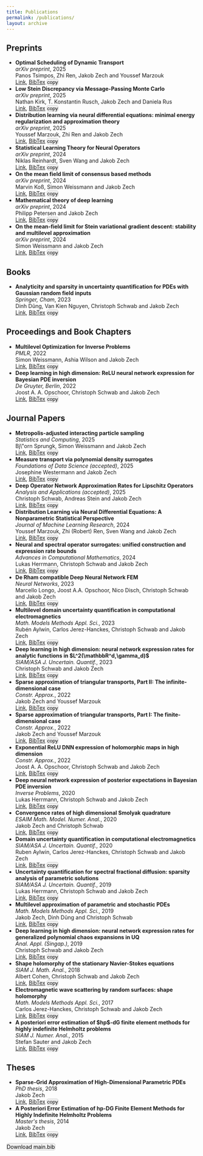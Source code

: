 ```yaml
---
title: Publications
permalink: /publications/
layout: archive
---
```


<script type="text/javascript" async
  src="https://cdnjs.cloudflare.com/ajax/libs/mathjax/2.7.7/MathJax.js?config=TeX-MML-AM_CHTML">
</script>

<script>
function copyToClipboard(text) {
    navigator.clipboard.writeText(text).then(function() {
        alert('BibTeX entry copied to clipboard!');
    }, function(err) {
        console.error('Could not copy text: ', err);
    });
}
</script>


<h2>Preprints</h2>
<ul class="my-publication-list">
<li><b>Optimal Scheduling of Dynamic Transport</b><br />
<i>arXiv preprint</i>, 2025<br>
Panos Tsimpos, Zhi Ren, Jakob Zech and Youssef Marzouk<br>
<a href="https://arxiv.org/abs/2504.14425">Link</a>, <a href="/publications/Tsimpos2025Optimal.html">BibTex</a> <button onclick='copyToClipboard("@misc{Tsimpos2025Optimal,\n    Author = {Tsimpos, Panos and Ren, Zhi and Zech, Jakob and Marzouk, Youssef},\n    Title = {Optimal Scheduling of Dynamic Transport},\n    Year = {2025},\n    Journal = {arXiv preprint},\n    Url = {https://arxiv.org/abs/2504.14425}\n}\n")' style='padding:0px; background-color:#f0f0f0;border:1px solid #ccc;cursor:pointer;border-radius:5px;'>copy</button></li>
<li><b>Low Stein Discrepancy via Message-Passing Monte Carlo</b><br />
<i>arXiv preprint</i>, 2025<br>
Nathan Kirk, T. Konstantin Rusch, Jakob Zech and Daniela Rus<br>
<a href="https://arxiv.org/abs/2503.21103">Link</a>, <a href="/publications/Kirk2025Stein.html">BibTex</a> <button onclick='copyToClipboard("@misc{Kirk2025Stein,\n    Author = {Kirk, Nathan and Rusch, T. Konstantin and Zech, Jakob and Rus, Daniela},\n    Title = {Low Stein Discrepancy via Message-Passing Monte Carlo},\n    Year = {2025},\n    Journal = {arXiv preprint},\n    Url = {https://arxiv.org/abs/2503.21103}\n}\n")' style='padding:0px; background-color:#f0f0f0;border:1px solid #ccc;cursor:pointer;border-radius:5px;'>copy</button></li>
<li><b>Distribution learning via neural differential equations: minimal energy regularization and approximation theory</b><br />
<i>arXiv preprint</i>, 2025<br>
Youssef Marzouk, Zhi Ren and Jakob Zech<br>
<a href="https://arxiv.org/abs/2502.03795">Link</a>, <a href="/publications/Marzouk2025Node.html">BibTex</a> <button onclick='copyToClipboard("@misc{Marzouk2025Node,\n    Author = {Marzouk, Youssef and Ren, Zhi and Zech, Jakob},\n    Title = {Distribution learning via neural differential equations: minimal energy regularization and approximation theory},\n    Year = {2025},\n    Journal = {arXiv preprint},\n    Url = {https://arxiv.org/abs/2502.03795}\n}\n")' style='padding:0px; background-color:#f0f0f0;border:1px solid #ccc;cursor:pointer;border-radius:5px;'>copy</button></li>
<li><b>Statistical Learning Theory for Neural Operators</b><br />
<i>arXiv preprint</i>, 2024<br>
Niklas Reinhardt, Sven Wang and Jakob Zech<br>
<a href="https://arxiv.org/abs/2412.17582">Link</a>, <a href="/publications/Reinhardt2024Operator.html">BibTex</a> <button onclick='copyToClipboard("@misc{Reinhardt2024Operator,\n    Author = {Reinhardt, Niklas and Wang, Sven and Zech, Jakob},\n    Title = {Statistical Learning Theory for Neural Operators},\n    Year = {2024},\n    Journal = {arXiv preprint},\n    Url = {https://arxiv.org/abs/2412.17582}\n}\n")' style='padding:0px; background-color:#f0f0f0;border:1px solid #ccc;cursor:pointer;border-radius:5px;'>copy</button></li>
<li><b>On the mean field limit of consensus based methods</b><br />
<i>arXiv preprint</i>, 2024<br>
Marvin Koß, Simon Weissmann and Jakob Zech<br>
<a href="https://arxiv.org/abs/2409.03518">Link</a>, <a href="/publications/Koss2024Consensus.html">BibTex</a> <button onclick='copyToClipboard("@misc{Koss2024Consensus,\n    Author = {Koß, Marvin and Weissmann, Simon and Zech, Jakob},\n    Title = {On the mean field limit of consensus based methods},\n    Year = {2024},\n    Journal = {arXiv preprint},\n    Url = {https://arxiv.org/abs/2409.03518}\n}\n")' style='padding:0px; background-color:#f0f0f0;border:1px solid #ccc;cursor:pointer;border-radius:5px;'>copy</button></li>
<li><b>Mathematical theory of deep learning</b><br />
<i>arXiv preprint</i>, 2024<br>
Philipp Petersen and Jakob Zech<br>
<a href="https://arxiv.org/abs/2407.18384">Link</a>, <a href="/publications/Petersen2024Deep.html">BibTex</a> <button onclick='copyToClipboard("@misc{Petersen2024Deep,\n    Author = {Petersen, Philipp and Zech, Jakob},\n    Title = {Mathematical theory of deep learning},\n    Year = {2024},\n    Journal = {arXiv preprint},\n    Url = {https://arxiv.org/abs/2407.18384}\n}\n")' style='padding:0px; background-color:#f0f0f0;border:1px solid #ccc;cursor:pointer;border-radius:5px;'>copy</button></li>
<li><b>On the mean-field limit for Stein variational gradient descent: stability and multilevel approximation</b><br />
<i>arXiv preprint</i>, 2024<br>
Simon Weissmann and Jakob Zech<br>
<a href="https://arxiv.org/abs/2402.01320">Link</a>, <a href="/publications/Weissmann2024Stein.html">BibTex</a> <button onclick='copyToClipboard("@article{Weissmann2024Stein,\n    Author = {Weissmann, Simon and Zech, Jakob},\n    Title = {On the mean-field limit for Stein variational gradient descent: stability and multilevel approximation},\n    Year = {2024},\n    Journal = {arXiv preprint},\n    Url = {https://arxiv.org/abs/2402.01320}\n}\n")' style='padding:0px; background-color:#f0f0f0;border:1px solid #ccc;cursor:pointer;border-radius:5px;'>copy</button></li>
</ul>

<h2>Books</h2>
<ul class="my-publication-list">
<li><b>Analyticity and sparsity in uncertainty quantification for PDEs with Gaussian random field inputs</b><br />
<i>Springer, Cham</i>, 2023<br>
Dinh Dũng, Van Kien Nguyen, Christoph Schwab and Jakob Zech<br>
<a href="https://doi.org/10.1007/978-3-031-38384-7">Link</a>, <a href="/publications/Dung2023Gaussian.html">BibTex</a> <button onclick='copyToClipboard("@book{Dung2023Gaussian,\n    AUTHOR = {D\\textasciitilde {u}ng, Dinh and Nguyen, Van Kien and Schwab, Christoph and Zech, Jakob},\n    TITLE = {Analyticity and sparsity in uncertainty quantification for {PDE}s with {G}aussian random field inputs},\n    SERIES = {Lecture Notes in Mathematics},\n    VOLUME = {2334},\n    PUBLISHER = {Springer, Cham},\n    YEAR = {2023},\n    PAGES = {xv+205},\n    ISBN = {978-3-031-38383-0; 978-3-031-38384-7},\n    MRCLASS = {65C20 (35B30 35J15 35J47 65D40 65N21)},\n    MRNUMBER = {4689622},\n    DOI = {10.1007/978-3-031-38384-7},\n    URL = {https://doi.org/10.1007/978-3-031-38384-7}\n}\n")' style='padding:0px; background-color:#f0f0f0;border:1px solid #ccc;cursor:pointer;border-radius:5px;'>copy</button></li>
</ul>

<h2>Proceedings and Book Chapters</h2>
<ul class="my-publication-list">
<li><b>Multilevel Optimization for Inverse Problems</b><br />
<i>PMLR</i>, 2022<br>
Simon Weissmann, Ashia Wilson and Jakob Zech<br>
<a href="https://proceedings.mlr.press/v178/weissmann22a.html">Link</a>, <a href="/publications/Weissmann2022Optimization.html">BibTex</a> <button onclick='copyToClipboard("@InProceedings{Weissmann2022Optimization,\n    author = {Weissmann, Simon and Wilson, Ashia and Zech, Jakob},\n    editor = {Loh, Po-Ling and Raginsky, Maxim},\n    title = {Multilevel Optimization for Inverse Problems},\n    booktitle = {Proceedings of Thirty Fifth Conference on Learning Theory},\n    pages = {5489--5524},\n    year = {2022},\n    volume = {178},\n    series = {Proceedings of Machine Learning Research},\n    month = {02--05 Jul},\n    publisher = {PMLR},\n    pdf = {https://proceedings.mlr.press/v178/weissmann22a/weissmann22a.pdf},\n    url = {https://proceedings.mlr.press/v178/weissmann22a.html}\n}\n")' style='padding:0px; background-color:#f0f0f0;border:1px solid #ccc;cursor:pointer;border-radius:5px;'>copy</button></li>
<li><b>Deep learning in high dimension: ReLU neural network expression for Bayesian PDE inversion</b><br />
<i>De Gruyter, Berlin</i>, 2022<br>
Joost A. A. Opschoor, Christoph Schwab and Jakob Zech<br>
<a href="https://doi.org/10.1515/9783110695984-015">Link</a>, <a href="/publications/Opschoor2022Bayesian.html">BibTex</a> <button onclick='copyToClipboard("@incollection{Opschoor2022Bayesian,\n    AUTHOR = {Opschoor, Joost A. A. and Schwab, Christoph and Zech, Jakob},\n    TITLE = {Deep learning in high dimension: {R}e{LU} neural network expression for {B}ayesian {PDE} inversion},\n    BOOKTITLE = {Optimization and control for partial differential equations---uncertainty quantification, open and closed-loop control, and shape optimization},\n    SERIES = {Radon Ser. Comput. Appl. Math.},\n    VOLUME = {29},\n    PAGES = {419--462},\n    PUBLISHER = {De Gruyter, Berlin},\n    YEAR = {2022},\n    ISBN = {978-3-11-069596-0; 978-3-11-069598-4; 978-3-11-069600-4},\n    MRCLASS = {68T07 (35R30 62F15 62M45 65N21)},\n    MRNUMBER = {4409717},\n    DOI = {10.1515/9783110695984-015},\n    URL = {https://doi.org/10.1515/9783110695984-015}\n}\n")' style='padding:0px; background-color:#f0f0f0;border:1px solid #ccc;cursor:pointer;border-radius:5px;'>copy</button></li>
</ul>

<h2>Journal Papers</h2>
<ul class="my-publication-list">
<li><b>Metropolis-adjusted interacting particle sampling</b><br />
<i>Statistics and Computing</i>, 2025<br>
Bj\&quot;orn Sprungk, Simon Weissmann and Jakob Zech<br>
<a href="https://doi.org/10.1007/s11222-025-10595-w">Link</a>, <a href="/publications/Sprungk2025Particle.html">BibTex</a> <button onclick='copyToClipboard("@article{Sprungk2025Particle,\n    author = {Sprungk, Bj{\&quot;o}rn and Weissmann, Simon and Zech, Jakob},\n    title = {Metropolis-adjusted interacting particle sampling},\n    journal = {Statistics and Computing},\n    year = {2025},\n    month = {Mar},\n    day = {11},\n    volume = {35},\n    number = {3},\n    pages = {64},\n    issn = {1573-1375},\n    doi = {10.1007/s11222-025-10595-w},\n    url = {https://doi.org/10.1007/s11222-025-10595-w}\n}\n")' style='padding:0px; background-color:#f0f0f0;border:1px solid #ccc;cursor:pointer;border-radius:5px;'>copy</button></li>
<li><b>Measure transport via polynomial density surrogates</b><br />
<i>Foundations of Data Science (accepted)</i>, 2025<br>
Josephine Westermann and Jakob Zech<br>
<a href="https://arxiv.org/abs/2311.04172">Link</a>, <a href="/publications/Westermann2025Transport.html">BibTex</a> <button onclick='copyToClipboard("@article{Westermann2025Transport,\n    Author = {Westermann, Josephine and Zech, Jakob},\n    Title = {Measure transport via polynomial density surrogates},\n    Year = {2025},\n    Journal = {Foundations of Data Science (accepted)},\n    Url = {https://arxiv.org/abs/2311.04172}\n}\n")' style='padding:0px; background-color:#f0f0f0;border:1px solid #ccc;cursor:pointer;border-radius:5px;'>copy</button></li>
<li><b>Deep Operator Network Approximation Rates for Lipschitz Operators</b><br />
<i>Analysis and Applications (accepted)</i>, 2025<br>
Christoph Schwab, Andreas Stein and Jakob Zech<br>
<a href="https://arxiv.org/abs/2307.09835">Link</a>, <a href="/publications/Schwab2025Lipschitz.html">BibTex</a> <button onclick='copyToClipboard("@article{Schwab2025Lipschitz,\n    Author = {Schwab, Christoph and Stein, Andreas and Zech, Jakob},\n    Title = {Deep Operator Network Approximation Rates for Lipschitz Operators},\n    Year = {2025},\n    Journal = {Analysis and Applications (accepted)},\n    Url = {https://arxiv.org/abs/2307.09835}\n}\n")' style='padding:0px; background-color:#f0f0f0;border:1px solid #ccc;cursor:pointer;border-radius:5px;'>copy</button></li>
<li><b>Distribution Learning via Neural Differential Equations: A Nonparametric Statistical Perspective</b><br />
<i>Journal of Machine Learning Research</i>, 2024<br>
Youssef Marzouk, Zhi (Robert) Ren, Sven Wang and Jakob Zech<br>
<a href="http://jmlr.org/papers/v25/23-1280.html">Link</a>, <a href="/publications/Marzouk2023Distribution.html">BibTex</a> <button onclick='copyToClipboard("@article{Marzouk2023Distribution,\n    author = {Marzouk, Youssef and Ren, Zhi (Robert) and Wang, Sven and Zech, Jakob},\n    title = {Distribution Learning via Neural Differential Equations: A Nonparametric Statistical Perspective},\n    journal = {Journal of Machine Learning Research},\n    year = {2024},\n    volume = {25},\n    number = {232},\n    pages = {1--61},\n    url = {http://jmlr.org/papers/v25/23-1280.html}\n}\n")' style='padding:0px; background-color:#f0f0f0;border:1px solid #ccc;cursor:pointer;border-radius:5px;'>copy</button></li>
<li><b>Neural and spectral operator surrogates: unified construction and expression rate bounds</b><br />
<i>Advances in Computational Mathematics</i>, 2024<br>
Lukas Herrmann, Christoph Schwab and Jakob Zech<br>
<a href="https://doi.org/10.1007/s10444-024-10171-2">Link</a>, <a href="/publications/Herrmann2024Operator.html">BibTex</a> <button onclick='copyToClipboard("@Article{Herrmann2024Operator,\n    author = {Herrmann, Lukas and Schwab, Christoph and Zech, Jakob},\n    title = {Neural and spectral operator surrogates: unified construction and expression rate bounds},\n    journal = {Advances in Computational Mathematics},\n    year = {2024},\n    month = {Jul},\n    day = {15},\n    volume = {50},\n    number = {4},\n    pages = {72},\n    issn = {1572-9044},\n    doi = {10.1007/s10444-024-10171-2},\n    url = {https://doi.org/10.1007/s10444-024-10171-2}\n}\n")' style='padding:0px; background-color:#f0f0f0;border:1px solid #ccc;cursor:pointer;border-radius:5px;'>copy</button></li>
<li><b>De Rham compatible Deep Neural Network FEM</b><br />
<i>Neural Networks</i>, 2023<br>
Marcello Longo, Joost A.A. Opschoor, Nico Disch, Christoph Schwab and Jakob Zech<br>
<a href="https://www.sciencedirect.com/science/article/pii/S0893608023003088">Link</a>, <a href="/publications/Longo2023DeRham.html">BibTex</a> <button onclick='copyToClipboard("@article{Longo2023DeRham,\n    author = {Longo, Marcello and Opschoor, Joost A.A. and Disch, Nico and Schwab, Christoph and Zech, Jakob},\n    title = {De Rham compatible Deep Neural Network FEM},\n    journal = {Neural Networks},\n    volume = {165},\n    pages = {721-739},\n    year = {2023},\n    issn = {0893-6080},\n    doi = {https://doi.org/10.1016/j.neunet.2023.06.008},\n    url = {https://www.sciencedirect.com/science/article/pii/S0893608023003088},\n    keywords = {De Rham complex, Finite Elements, Lavrentiev gap, Neural networks, PINNs}\n}\n")' style='padding:0px; background-color:#f0f0f0;border:1px solid #ccc;cursor:pointer;border-radius:5px;'>copy</button></li>
<li><b>Multilevel domain uncertainty quantification in computational electromagnetics</b><br />
<i>Math. Models Methods Appl. Sci.</i>, 2023<br>
Rubén Aylwin, Carlos Jerez-Hanckes, Christoph Schwab and Jakob Zech<br>
<a href="https://doi.org/10.1142/S0218202523500264">Link</a>, <a href="/publications/Aylwin2023Maxwell.html">BibTex</a> <button onclick='copyToClipboard("@article{Aylwin2023Maxwell,\n    AUTHOR = {Aylwin, Rub\&#39;{e}n and Jerez-Hanckes, Carlos and Schwab, Christoph and Zech, Jakob},\n    TITLE = {Multilevel domain uncertainty quantification in computational electromagnetics},\n    JOURNAL = {Math. Models Methods Appl. Sci.},\n    FJOURNAL = {Mathematical Models and Methods in Applied Sciences},\n    VOLUME = {33},\n    YEAR = {2023},\n    NUMBER = {4},\n    PAGES = {877--921},\n    ISSN = {0218-2025,1793-6314},\n    MRCLASS = {35A20 (32D05 35B30 35Q61)},\n    MRNUMBER = {4590315},\n    DOI = {10.1142/S0218202523500264},\n    URL = {https://doi.org/10.1142/S0218202523500264}\n}\n")' style='padding:0px; background-color:#f0f0f0;border:1px solid #ccc;cursor:pointer;border-radius:5px;'>copy</button></li>
<li><b>Deep learning in high dimension: neural network expression rates for analytic functions in $L^2(\mathbbR^d,\gamma_d)$</b><br />
<i>SIAM/ASA J. Uncertain. Quantif.</i>, 2023<br>
Christoph Schwab and Jakob Zech<br>
<a href="https://doi.org/10.1137/21M1462738">Link</a>, <a href="/publications/Schwab2023Deep.html">BibTex</a> <button onclick='copyToClipboard("@article{Schwab2023Deep,\n    AUTHOR = {Schwab, Christoph and Zech, Jakob},\n    TITLE = {Deep learning in high dimension: neural network expression rates for analytic functions in {$L^2(\mathbb{R}^d,\gamma\_d)$}},\n    JOURNAL = {SIAM/ASA J. Uncertain. Quantif.},\n    FJOURNAL = {SIAM/ASA Journal on Uncertainty Quantification},\n    VOLUME = {11},\n    YEAR = {2023},\n    NUMBER = {1},\n    PAGES = {199--234},\n    ISSN = {2166-2525},\n    MRCLASS = {41A63 (33C45 41A46 68T07)},\n    MRNUMBER = {4555161},\n    MRREVIEWER = {Bao\ Huai\ Sheng},\n    DOI = {10.1137/21M1462738},\n    URL = {https://doi.org/10.1137/21M1462738}\n}\n")' style='padding:0px; background-color:#f0f0f0;border:1px solid #ccc;cursor:pointer;border-radius:5px;'>copy</button></li>
<li><b>Sparse approximation of triangular transports, Part II: The infinite-dimensional case</b><br />
<i>Constr. Approx.</i>, 2022<br>
Jakob Zech and Youssef Marzouk<br>
<a href="https://doi.org/10.1007/s00365-022-09570-9">Link</a>, <a href="/publications/Zech2022Transport2.html">BibTex</a> <button onclick='copyToClipboard("@article{Zech2022Transport2,\n    AUTHOR = {Zech, Jakob and Marzouk, Youssef},\n    TITLE = {Sparse approximation of triangular transports, {P}art {II}: {T}he infinite-dimensional case},\n    JOURNAL = {Constr. Approx.},\n    FJOURNAL = {Constructive Approximation. An International Journal for Approximations and Expansions},\n    VOLUME = {55},\n    YEAR = {2022},\n    NUMBER = {3},\n    PAGES = {987--1036},\n    ISSN = {0176-4276,1432-0940},\n    MRCLASS = {62D05 (41A10 41A25 41A46)},\n    MRNUMBER = {4434029},\n    DOI = {10.1007/s00365-022-09570-9},\n    URL = {https://doi.org/10.1007/s00365-022-09570-9}\n}\n")' style='padding:0px; background-color:#f0f0f0;border:1px solid #ccc;cursor:pointer;border-radius:5px;'>copy</button></li>
<li><b>Sparse approximation of triangular transports, Part I: The finite-dimensional case</b><br />
<i>Constr. Approx.</i>, 2022<br>
Jakob Zech and Youssef Marzouk<br>
<a href="https://doi.org/10.1007/s00365-022-09569-2">Link</a>, <a href="/publications/Zech2022Transport1.html">BibTex</a> <button onclick='copyToClipboard("@article{Zech2022Transport1,\n    AUTHOR = {Zech, Jakob and Marzouk, Youssef},\n    TITLE = {Sparse approximation of triangular transports, {P}art {I}: {T}he finite-dimensional case},\n    JOURNAL = {Constr. Approx.},\n    FJOURNAL = {Constructive Approximation. An International Journal for Approximations and Expansions},\n    VOLUME = {55},\n    YEAR = {2022},\n    NUMBER = {3},\n    PAGES = {919--986},\n    ISSN = {0176-4276,1432-0940},\n    MRCLASS = {49Q22 (32D05 41A10 41A25 41A46 62D99 65D15)},\n    MRNUMBER = {4434028},\n    MRREVIEWER = {Jos\&#39;{e}\ Alberto\ Iglesias Mart\&#39;{\i}nez},\n    DOI = {10.1007/s00365-022-09569-2},\n    URL = {https://doi.org/10.1007/s00365-022-09569-2}\n}\n")' style='padding:0px; background-color:#f0f0f0;border:1px solid #ccc;cursor:pointer;border-radius:5px;'>copy</button></li>
<li><b>Exponential ReLU DNN expression of holomorphic maps in high dimension</b><br />
<i>Constr. Approx.</i>, 2022<br>
Joost A. A. Opschoor, Christoph Schwab and Jakob Zech<br>
<a href="https://doi.org/10.1007/s00365-021-09542-5">Link</a>, <a href="/publications/Opschoor2022Holomorphic.html">BibTex</a> <button onclick='copyToClipboard("@article{Opschoor2022Holomorphic,\n    AUTHOR = {Opschoor, Joost A. A. and Schwab, Christoph and Zech, Jakob},\n    TITLE = {Exponential {R}e{LU} {DNN} expression of holomorphic maps in high dimension},\n    JOURNAL = {Constr. Approx.},\n    FJOURNAL = {Constructive Approximation. An International Journal for Approximations and Expansions},\n    VOLUME = {55},\n    YEAR = {2022},\n    NUMBER = {1},\n    PAGES = {537--582},\n    ISSN = {0176-4276},\n    MRCLASS = {41A46 (41A63 68T07)},\n    MRNUMBER = {4376568},\n    MRREVIEWER = {Agnieszka Lisowska},\n    DOI = {10.1007/s00365-021-09542-5},\n    URL = {https://doi.org/10.1007/s00365-021-09542-5}\n}\n")' style='padding:0px; background-color:#f0f0f0;border:1px solid #ccc;cursor:pointer;border-radius:5px;'>copy</button></li>
<li><b>Deep neural network expression of posterior expectations in Bayesian PDE inversion</b><br />
<i>Inverse Problems</i>, 2020<br>
Lukas Herrmann, Christoph Schwab and Jakob Zech<br>
<a href="https://doi.org/10.1088/1361-6420/abaf64">Link</a>, <a href="/publications/Herrmann2020Bayesian.html">BibTex</a> <button onclick='copyToClipboard("@article{Herrmann2020Bayesian,\n    AUTHOR = {Herrmann, Lukas and Schwab, Christoph and Zech, Jakob},\n    TITLE = {Deep neural network expression of posterior expectations in {B}ayesian {PDE} inversion},\n    JOURNAL = {Inverse Problems},\n    FJOURNAL = {Inverse Problems. An International Journal on the Theory and Practice of Inverse Problems, Inverse Methods and Computerized Inversion of Data},\n    VOLUME = {36},\n    YEAR = {2020},\n    NUMBER = {12},\n    PAGES = {125011, 32},\n    ISSN = {0266-5611,1361-6420},\n    MRCLASS = {62F15 (65J22)},\n    MRNUMBER = {4186180},\n    DOI = {10.1088/1361-6420/abaf64},\n    URL = {https://doi.org/10.1088/1361-6420/abaf64}\n}\n")' style='padding:0px; background-color:#f0f0f0;border:1px solid #ccc;cursor:pointer;border-radius:5px;'>copy</button></li>
<li><b>Convergence rates of high dimensional Smolyak quadrature</b><br />
<i>ESAIM Math. Model. Numer. Anal.</i>, 2020<br>
Jakob Zech and Christoph Schwab<br>
<a href="https://doi.org/10.1051/m2an/2020003">Link</a>, <a href="/publications/Zech2020Smolyak.html">BibTex</a> <button onclick='copyToClipboard("@article{Zech2020Smolyak,\n    AUTHOR = {Zech, Jakob and Schwab, Christoph},\n    TITLE = {Convergence rates of high dimensional {S}molyak quadrature},\n    JOURNAL = {ESAIM Math. Model. Numer. Anal.},\n    FJOURNAL = {ESAIM. Mathematical Modelling and Numerical Analysis},\n    VOLUME = {54},\n    YEAR = {2020},\n    NUMBER = {4},\n    PAGES = {1259--1307},\n    ISSN = {2822-7840,2804-7214},\n    MRCLASS = {65D30},\n    MRNUMBER = {4113052},\n    MRREVIEWER = {Alexandru\ Ioan\ Mitrea},\n    DOI = {10.1051/m2an/2020003},\n    URL = {https://doi.org/10.1051/m2an/2020003}\n}\n")' style='padding:0px; background-color:#f0f0f0;border:1px solid #ccc;cursor:pointer;border-radius:5px;'>copy</button></li>
<li><b>Domain uncertainty quantification in computational electromagnetics</b><br />
<i>SIAM/ASA J. Uncertain. Quantif.</i>, 2020<br>
Ruben Aylwin, Carlos Jerez-Hanckes, Christoph Schwab and Jakob Zech<br>
<a href="https://doi.org/10.1137/19M1239374">Link</a>, <a href="/publications/Aylwin2020Maxwell.html">BibTex</a> <button onclick='copyToClipboard("@article{Aylwin2020Maxwell,\n    AUTHOR = {Aylwin, Ruben and Jerez-Hanckes, Carlos and Schwab, Christoph and Zech, Jakob},\n    TITLE = {Domain uncertainty quantification in computational electromagnetics},\n    JOURNAL = {SIAM/ASA J. Uncertain. Quantif.},\n    FJOURNAL = {SIAM/ASA Journal on Uncertainty Quantification},\n    VOLUME = {8},\n    YEAR = {2020},\n    NUMBER = {1},\n    PAGES = {301--341},\n    ISSN = {2166-2525},\n    MRCLASS = {65C05 (62F15 65N30 78A25)},\n    MRNUMBER = {4065644},\n    MRREVIEWER = {Charles-Edouard\ Br\&#39;{e}hier},\n    DOI = {10.1137/19M1239374},\n    URL = {https://doi.org/10.1137/19M1239374}\n}\n")' style='padding:0px; background-color:#f0f0f0;border:1px solid #ccc;cursor:pointer;border-radius:5px;'>copy</button></li>
<li><b>Uncertainty quantification for spectral fractional diffusion: sparsity analysis of parametric solutions</b><br />
<i>SIAM/ASA J. Uncertain. Quantif.</i>, 2019<br>
Lukas Herrmann, Christoph Schwab and Jakob Zech<br>
<a href="https://doi.org/10.1137/18M1176063">Link</a>, <a href="/publications/Herrmann2019Fractional.html">BibTex</a> <button onclick='copyToClipboard("@article{Herrmann2019Fractional,\n    AUTHOR = {Herrmann, Lukas and Schwab, Christoph and Zech, Jakob},\n    TITLE = {Uncertainty quantification for spectral fractional diffusion: sparsity analysis of parametric solutions},\n    JOURNAL = {SIAM/ASA J. Uncertain. Quantif.},\n    FJOURNAL = {SIAM/ASA Journal on Uncertainty Quantification},\n    VOLUME = {7},\n    YEAR = {2019},\n    NUMBER = {3},\n    PAGES = {913--947},\n    ISSN = {2166-2525},\n    MRCLASS = {65N75 (26A33 35R11)},\n    MRNUMBER = {3982685},\n    MRREVIEWER = {Mir\ Sajjad\ Hashemi},\n    DOI = {10.1137/18M1176063},\n    URL = {https://doi.org/10.1137/18M1176063}\n}\n")' style='padding:0px; background-color:#f0f0f0;border:1px solid #ccc;cursor:pointer;border-radius:5px;'>copy</button></li>
<li><b>Multilevel approximation of parametric and stochastic PDEs</b><br />
<i>Math. Models Methods Appl. Sci.</i>, 2019<br>
Jakob Zech, Dinh Dũng and Christoph Schwab<br>
<a href="https://doi.org/10.1142/S0218202519500349">Link</a>, <a href="/publications/Zech2019Multilevel.html">BibTex</a> <button onclick='copyToClipboard("@article{Zech2019Multilevel,\n    AUTHOR = {Zech, Jakob and D\\textasciitilde {u}ng, Dinh and Schwab, Christoph},\n    TITLE = {Multilevel approximation of parametric and stochastic {PDE}s},\n    JOURNAL = {Math. Models Methods Appl. Sci.},\n    FJOURNAL = {Mathematical Models and Methods in Applied Sciences},\n    VOLUME = {29},\n    YEAR = {2019},\n    NUMBER = {9},\n    PAGES = {1753--1817},\n    ISSN = {0218-2025,1793-6314},\n    MRCLASS = {65D30 (32D05 35A35 35B30 35R60)},\n    MRNUMBER = {3997838},\n    DOI = {10.1142/S0218202519500349},\n    URL = {https://doi.org/10.1142/S0218202519500349}\n}\n")' style='padding:0px; background-color:#f0f0f0;border:1px solid #ccc;cursor:pointer;border-radius:5px;'>copy</button></li>
<li><b>Deep learning in high dimension: neural network expression rates for generalized polynomial chaos expansions in UQ</b><br />
<i>Anal. Appl. (Singap.)</i>, 2019<br>
Christoph Schwab and Jakob Zech<br>
<a href="https://doi.org/10.1142/S0219530518500203">Link</a>, <a href="/publications/Schwab2019Deep.html">BibTex</a> <button onclick='copyToClipboard("@article{Schwab2019Deep,\n    AUTHOR = {Schwab, Christoph and Zech, Jakob},\n    TITLE = {Deep learning in high dimension: neural network expression rates for generalized polynomial chaos expansions in {UQ}},\n    JOURNAL = {Anal. Appl. (Singap.)},\n    FJOURNAL = {Analysis and Applications},\n    VOLUME = {17},\n    YEAR = {2019},\n    NUMBER = {1},\n    PAGES = {19--55},\n    ISSN = {0219-5305,1793-6861},\n    MRCLASS = {68Q32 (35R60 41A25 41A46)},\n    MRNUMBER = {3894732},\n    DOI = {10.1142/S0219530518500203},\n    URL = {https://doi.org/10.1142/S0219530518500203}\n}\n")' style='padding:0px; background-color:#f0f0f0;border:1px solid #ccc;cursor:pointer;border-radius:5px;'>copy</button></li>
<li><b>Shape holomorphy of the stationary Navier-Stokes equations</b><br />
<i>SIAM J. Math. Anal.</i>, 2018<br>
Albert Cohen, Christoph Schwab and Jakob Zech<br>
<a href="https://doi.org/10.1137/16M1099406">Link</a>, <a href="/publications/Cohen2018NavierStokes.html">BibTex</a> <button onclick='copyToClipboard("@article{Cohen2018NavierStokes,\n    AUTHOR = {Cohen, Albert and Schwab, Christoph and Zech, Jakob},\n    TITLE = {Shape holomorphy of the stationary {N}avier-{S}tokes equations},\n    JOURNAL = {SIAM J. Math. Anal.},\n    FJOURNAL = {SIAM Journal on Mathematical Analysis},\n    VOLUME = {50},\n    YEAR = {2018},\n    NUMBER = {2},\n    PAGES = {1720--1752},\n    ISSN = {0036-1410,1095-7154},\n    MRCLASS = {35Q30},\n    MRNUMBER = {3780742},\n    MRREVIEWER = {Isabelle\ Gruais},\n    DOI = {10.1137/16M1099406},\n    URL = {https://doi.org/10.1137/16M1099406}\n}\n")' style='padding:0px; background-color:#f0f0f0;border:1px solid #ccc;cursor:pointer;border-radius:5px;'>copy</button></li>
<li><b>Electromagnetic wave scattering by random surfaces: shape holomorphy</b><br />
<i>Math. Models Methods Appl. Sci.</i>, 2017<br>
Carlos Jerez-Hanckes, Christoph Schwab and Jakob Zech<br>
<a href="https://doi.org/10.1142/S0218202517500439">Link</a>, <a href="/publications/Jerez2017Maxwell.html">BibTex</a> <button onclick='copyToClipboard("@article{Jerez2017Maxwell,\n    AUTHOR = {Jerez-Hanckes, Carlos and Schwab, Christoph and Zech, Jakob},\n    TITLE = {Electromagnetic wave scattering by random surfaces: shape holomorphy},\n    JOURNAL = {Math. Models Methods Appl. Sci.},\n    FJOURNAL = {Mathematical Models and Methods in Applied Sciences},\n    VOLUME = {27},\n    YEAR = {2017},\n    NUMBER = {12},\n    PAGES = {2229--2259},\n    ISSN = {0218-2025,1793-6314},\n    MRCLASS = {35Q60 (32D05 35A20 35B30 35P25 35Q61)},\n    MRNUMBER = {3703557},\n    MRREVIEWER = {Dirk\ Pauly},\n    DOI = {10.1142/S0218202517500439},\n    URL = {https://doi.org/10.1142/S0218202517500439}\n}\n")' style='padding:0px; background-color:#f0f0f0;border:1px solid #ccc;cursor:pointer;border-radius:5px;'>copy</button></li>
<li><b>A posteriori error estimation of $hp$-dG finite element methods for highly indefinite Helmholtz problems</b><br />
<i>SIAM J. Numer. Anal.</i>, 2015<br>
Stefan Sauter and Jakob Zech<br>
<a href="https://doi.org/10.1137/140973955">Link</a>, <a href="/publications/Sauter2015Helmholtz.html">BibTex</a> <button onclick='copyToClipboard("@article{Sauter2015Helmholtz,\n    AUTHOR = {Sauter, Stefan and Zech, Jakob},\n    TITLE = {A posteriori error estimation of {$hp$}-d{G} finite element methods for highly indefinite {H}elmholtz problems},\n    JOURNAL = {SIAM J. Numer. Anal.},\n    FJOURNAL = {SIAM Journal on Numerical Analysis},\n    VOLUME = {53},\n    YEAR = {2015},\n    NUMBER = {5},\n    PAGES = {2414--2440},\n    ISSN = {0036-1429,1095-7170},\n    MRCLASS = {65N30 (65N15 65N35 65N50)},\n    MRNUMBER = {3504600},\n    MRREVIEWER = {Herbert\ Egger},\n    DOI = {10.1137/140973955},\n    URL = {https://doi.org/10.1137/140973955}\n}\n")' style='padding:0px; background-color:#f0f0f0;border:1px solid #ccc;cursor:pointer;border-radius:5px;'>copy</button></li>
</ul>

<h2>Theses</h2>
<ul class="my-publication-list">
<li><b>Sparse-Grid Approximation of High-Dimensional Parametric PDEs</b><br />
<i>PhD thesis</i>, 2018<br>
Jakob Zech<br>
<a href="https://www.research-collection.ethz.ch/handle/20.500.11850/340651">Link</a>, <a href="/publications/Zech2018Dissertation.html">BibTex</a> <button onclick='copyToClipboard("@phdthesis{Zech2018Dissertation,\n    AUTHOR = {Zech, Jakob},\n    TITLE = {Sparse-{G}rid {A}pproximation of {H}igh-{D}imensional {P}arametric {PDE}s},\n    YEAR = {2018},\n    MRCLASS = {Thesis},\n    DOI = {http://dx.doi.org/10.3929/ethz-b-000340651},\n    Url = {https://www.research-collection.ethz.ch/handle/20.500.11850/340651}\n}\n")' style='padding:0px; background-color:#f0f0f0;border:1px solid #ccc;cursor:pointer;border-radius:5px;'>copy</button></li>
<li><b>A Posteriori Error Estimation of hp-DG Finite Element Methods for Highly Indefinite Helmholtz Problems</b><br />
<i>Master's thesis</i>, 2014<br>
Jakob Zech<br>
<a href="https://www.math.uzh.ch/compmath/fileadmin/user/stas/compmath/Abschlussarbeiten/masterarbeit.zech.jakob.052014.pdf">Link</a>, <a href="/publications/Zech2014Master.html">BibTex</a> <button onclick='copyToClipboard("@mastersthesis{Zech2014Master,\n    author = {Zech, Jakob},\n    title = {A Posteriori Error Estimation of hp-DG Finite Element Methods for Highly Indefinite Helmholtz Problems},\n    school = {ETH Zürich and Universität Zürich},\n    year = {2014},\n    advisor = {Prof. Dr. Stefan Sauter},\n    url = {https://www.math.uzh.ch/compmath/fileadmin/user/stas/compmath/Abschlussarbeiten/masterarbeit.zech.jakob.052014.pdf},\n    type = {Master&#39;s thesis}\n}\n")' style='padding:0px; background-color:#f0f0f0;border:1px solid #ccc;cursor:pointer;border-radius:5px;'>copy</button></li>
</ul>
<a href="/files/main.bib" download="main.bib" style="padding:0px;background-color:#f0f0f0;border:1px solid #ccc;cursor:pointer;border-radius:5px;display:inline-block;text-decoration:none;color:black;">Download main.bib</a>

<script>
    window.onload = function() {
        let count = 0;
        const lists = document.getElementsByClassName('my-publication-list');

        for (let list of lists) {
            const items = list.getElementsByTagName('li');
            count += items.length;
        }
        count -= 2; // Subtract 2 for the last two theses

        // Enumerate items in reverse
        for (let list of lists) {
            const items = list.getElementsByTagName('li');
            for (let item of items) {
                if (count > 0) {
                    item.innerHTML = `<b>[${count}]</b> ` + item.innerHTML;
                }
                count--;
            }
        }
    }
</script>

